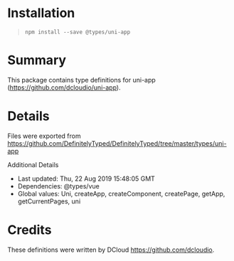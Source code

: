 # Installation
> `npm install --save @types/uni-app`

# Summary
This package contains type definitions for uni-app (https://github.com/dcloudio/uni-app).

# Details
Files were exported from https://github.com/DefinitelyTyped/DefinitelyTyped/tree/master/types/uni-app

Additional Details
 * Last updated: Thu, 22 Aug 2019 15:48:05 GMT
 * Dependencies: @types/vue
 * Global values: Uni, createApp, createComponent, createPage, getApp, getCurrentPages, uni

# Credits
These definitions were written by DCloud <https://github.com/dcloudio>.
